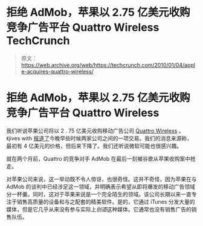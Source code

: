 # 拒绝 AdMob，苹果以 2.75 亿美元收购竞争广告平台 Quattro Wireless TechCrunch

> 原文：<https://web.archive.org/web/https://techcrunch.com/2010/01/04/apple-acquires-quattro-wireless/>

# 拒绝 AdMob，苹果以 2.75 亿美元收购竞争广告平台 Quattro Wireless

我们听说苹果公司将以 2 . 75 亿美元收购移动广告公司 [Quattro Wireless](https://web.archive.org/web/20230209085635/http://www.quattrowireless.com/) 。《jives with [报道了](https://web.archive.org/web/20230209085635/http://kara.allthingsd.com/20100104/exclusive-apple-to-buy-quattro-wireless-for-275-million/)今晚早些时候两家公司之间的一项交易。我们的消息来源称，最初有 4 亿美元的价格，但后来下降了。我们还听说微软可能也很感兴趣。

就在两个月前，Quattro 的竞争对手 AdMob 在最后一刻被谷歌从苹果收购案中抢走。

对苹果公司来说，这一举动既不令人惊讶，也很奇怪。这并不奇怪，因为苹果在与 AdMob 的谈判中已经涉足这一领域，并明确表示希望从即将爆发的移动广告领域分一杯羹。同时，这对于苹果来说是一个完全陌生的领域。该公司长期以来一直专注于销售高质量的设备和与之配套的精美软件。是的，它通过 iTunes 分发大量的媒体，但是它几乎从来没有参与实际上*创造*这种媒体。它通常也没有销售广告的销售队伍。